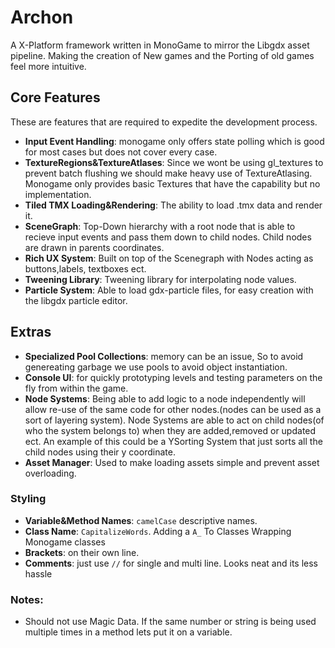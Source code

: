 # Archon
A X-Platform framework written in MonoGame to mirror the Libgdx asset pipeline. Making the creation of New games and the Porting of old games feel more intuitive.

## Core Features 
 These are features that are required to expedite the development process.
 
 - **Input Event Handling**: monogame only offers state polling which is good for most cases but does not cover every case. 
 - **TextureRegions&TextureAtlases**: Since we wont be using gl_textures to prevent batch flushing we should make heavy use of TextureAtlasing. Monogame only provides basic Textures that have the capability but no implementation.
 - **Tiled TMX Loading&Rendering**: The ability to load .tmx data and render it.
 - **SceneGraph**: Top-Down hierarchy with a root node that is able to recieve input events and pass them down to child nodes. Child nodes are drawn in parents coordinates. 
 - **Rich UX System**: Built on top of the Scenegraph with Nodes acting as buttons,labels, textboxes ect.
 - **Tweening Library**: Tweening library for interpolating node values.
 - **Particle System**: Able to load gdx-particle files, for easy creation with the libgdx particle editor.
 
 ## Extras
 - **Specialized Pool Collections**: memory can be an issue, So to avoid genereating garbage we use pools to avoid object instantiation.
 - **Console UI**: for quickly prototyping levels and testing parameters on the fly from within the game. 
 - **Node Systems**: Being able to add logic to a node independently will allow re-use of the same code for other nodes.(nodes can be used as a sort of layering system). Node Systems are able to act on child nodes(of who the system belongs to) when they are added,removed or updated ect. An example of this could be a YSorting System that just sorts all the child nodes using their y coordinate. 
 - **Asset Manager**: Used to make loading assets simple and prevent asset overloading. 
 
 ### Styling 
 
 - **Variable&Method Names**: `camelCase` descriptive names. 
 - **Class Name**: `CapitalizeWords`. Adding a `A_` To Classes Wrapping Monogame classes
 - **Brackets**: on their own line. 
 - **Comments**: just use `//` for single and multi line. Looks neat and its less hassle
 
### Notes: 
- Should not use Magic Data. If the same number or string is being used multiple times in a method lets put it on a variable. 
 


